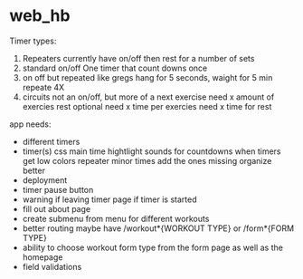 # web_hb

Timer types:

1. Repeaters
   currently have
   on/off then rest for a number of sets
2. standard on/off
   One timer that count downs once
3. on off but repeated
   like gregs
   hang for 5 seconds, waight for 5 min repeate 4X
4. circuits
   not an on/off, but more of a next exercise
   need x amount of exercies
   rest optional
   need x time per exercies
   need x time for rest

app needs:

- different timers
- timer(s) css
  main time hightlight
  sounds for countdowns
  when timers get low
  colors
  repeater minor times
  add the ones missing
  organize better
- deployment
- timer pause button
- warning if leaving timer page if timer is started
- fill out about page
- create submenu from menu for different workouts
- better routing
  maybe have /workout*{WORKOUT TYPE} or /form*{FORM TYPE}
- ability to choose workout form type from the form page as well as the homepage
- field validations
